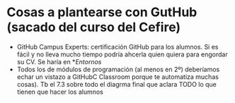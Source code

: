 # Cosas a plantearse con GutHub (sacado del curso del Cefire)
- GitHub Campus Experts: certificación GitHub para los alumnos. Si es fácil y no lleva mucho tiempo podría ahcerla quien quiera para engordar su CV. Se haría en **Entornos*
- Todos los de módulos de programación (al menos en 2º) deberíamos echar un vistazo a GitHubC Classroom porque te automatiza muchas cosas). Tb el 7.3 sobre todo el diagrma final que aclara TODO lo que tienen que hacer los alumnos

